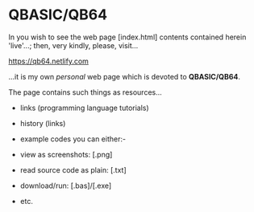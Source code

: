 # QBASIC/QB64 

In you wish to see the web page [index.html] contents contained herein 'live'...; then, very kindly, please, visit...

https://qb64.netlify.com

...it is my own *personal* web page which is devoted to **QBASIC/QB64**. 

The page contains such things as resources...

- links (programming language tutorials)
- history (links)
- example codes you can either:- 

 - view as screenshots: [.png]
 - read source code as plain: [.txt]
 - download/run: [.bas]/[.exe]

- etc.

